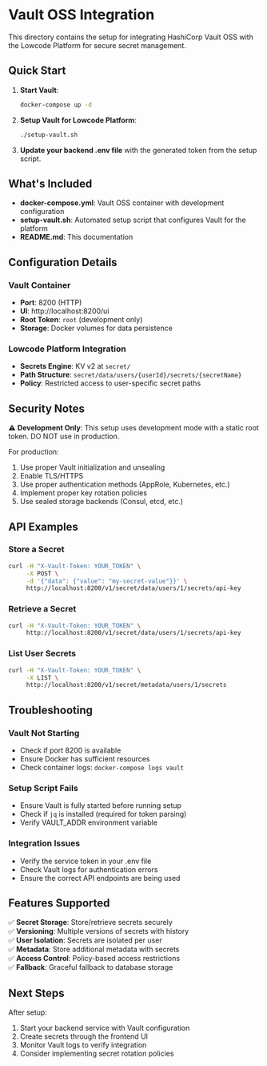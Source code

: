 # Vault OSS Integration

This directory contains the setup for integrating HashiCorp Vault OSS with the Lowcode Platform for secure secret management.

## Quick Start

1. **Start Vault**:
   ```bash
   docker-compose up -d
   ```

2. **Setup Vault for Lowcode Platform**:
   ```bash
   ./setup-vault.sh
   ```

3. **Update your backend .env file** with the generated token from the setup script.

## What's Included

- **docker-compose.yml**: Vault OSS container with development configuration
- **setup-vault.sh**: Automated setup script that configures Vault for the platform
- **README.md**: This documentation

## Configuration Details

### Vault Container
- **Port**: 8200 (HTTP)
- **UI**: http://localhost:8200/ui
- **Root Token**: `root` (development only)
- **Storage**: Docker volumes for data persistence

### Lowcode Platform Integration
- **Secrets Engine**: KV v2 at `secret/`
- **Path Structure**: `secret/data/users/{userId}/secrets/{secretName}`
- **Policy**: Restricted access to user-specific secret paths

## Security Notes

⚠️ **Development Only**: This setup uses development mode with a static root token. DO NOT use in production.

For production:
1. Use proper Vault initialization and unsealing
2. Enable TLS/HTTPS
3. Use proper authentication methods (AppRole, Kubernetes, etc.)
4. Implement proper key rotation policies
5. Use sealed storage backends (Consul, etcd, etc.)

## API Examples

### Store a Secret
```bash
curl -H "X-Vault-Token: YOUR_TOKEN" \
     -X POST \
     -d '{"data": {"value": "my-secret-value"}}' \
     http://localhost:8200/v1/secret/data/users/1/secrets/api-key
```

### Retrieve a Secret
```bash
curl -H "X-Vault-Token: YOUR_TOKEN" \
     http://localhost:8200/v1/secret/data/users/1/secrets/api-key
```

### List User Secrets
```bash
curl -H "X-Vault-Token: YOUR_TOKEN" \
     -X LIST \
     http://localhost:8200/v1/secret/metadata/users/1/secrets
```

## Troubleshooting

### Vault Not Starting
- Check if port 8200 is available
- Ensure Docker has sufficient resources
- Check container logs: `docker-compose logs vault`

### Setup Script Fails
- Ensure Vault is fully started before running setup
- Check if `jq` is installed (required for token parsing)
- Verify VAULT_ADDR environment variable

### Integration Issues
- Verify the service token in your .env file
- Check Vault logs for authentication errors
- Ensure the correct API endpoints are being used

## Features Supported

✅ **Secret Storage**: Store/retrieve secrets securely  
✅ **Versioning**: Multiple versions of secrets with history  
✅ **User Isolation**: Secrets are isolated per user  
✅ **Metadata**: Store additional metadata with secrets  
✅ **Access Control**: Policy-based access restrictions  
✅ **Fallback**: Graceful fallback to database storage  

## Next Steps

After setup:
1. Start your backend service with Vault configuration
2. Create secrets through the frontend UI
3. Monitor Vault logs to verify integration
4. Consider implementing secret rotation policies